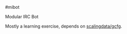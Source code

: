 #mibot

Modular IRC Bot

Mostly a learning exercise, depends on [scalingdata/gcfg](https://github.com/scalingdata/gcfg).
